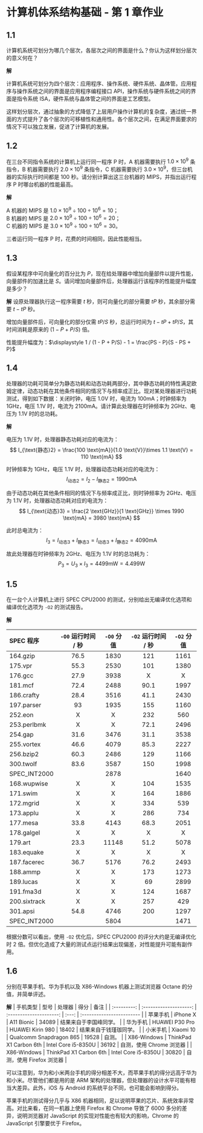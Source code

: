 # 计算机体系结构基础 - 第 1 章作业

## 1.1 
计算机系统可划分为哪几个层次，各层次之间的界面是什么？你认为这样划分层次的意义何在？

**解**

计算机系统可划分为四个层次：应用程序、操作系统、硬件系统、晶体管。应用程序与操作系统之间的界面是应用程序编程接口 API，操作系统与硬件系统之间的界面是指令系统 ISA，硬件系统与晶体管之间的界面是工艺模型。

这样划分层次，通过抽象的方式降低了上层用户操作计算机的复杂度，通过统一界面的方式提升了各个层次的可移植性和通用性。各个层次之间，在满足界面要求的情况下可以独立发展，促进了计算机的发展。

## 1.2
在三台不同指令系统的计算机上运行同一程序 P 时，A 机器需要执行 $1.0 \times 10^9$ 条指令，B 机器需要执行 $2.0 \times 10^9$ 条指令，C 机器需要执行 $3.0 \times 10^9$，但三台机器的实际执行时间都是 $100$ 秒。请分别计算出这三台机器的 MIPS，并指出运行程序 P 时哪台机器的性能最高。

**解**

A 机器的 MIPS 是 $1.0 \times 10^9 \div 100 \div 10^6 = 10$；  
B 机器的 MIPS 是 $2.0 \times 10^9 \div 100 \div 10^6 = 20$；  
C 机器的 MIPS 是 $3.0 \times 10^9 \div 100 \div 10^6 = 30$。

三者运行同一程序 P 时，花费的时间相同，因此性能相当。

## 1.3
假设某程序中可向量化的百分比为 $P$，现在给处理器中增加向量部件以提升性能，向量部件的加速比是 $S$。请问增加向量部件后，处理器运行该程序的性能提升幅度是多少？

**解**
设原处理器执行这一程序需要 $t$ 秒，则可向量化的部分需要 $tP$ 秒，其余部分需要 $t - tP$ 秒。

增加向量部件后，可向量化的部分仅需 $tP / S$ 秒，总运行时间为 $t - tP + tP/S$，其时间消耗是原来的 $(1 - P + P/S)$ 倍。

性能提升幅度为：$\displaystyle 1 / (1 - P + P/S) - 1 = \frac{PS - P}{S - PS + P}$

## 1.4
处理器的功耗可简单分为静态功耗和动态功耗两部分，其中静态功耗的特性满足欧姆定律，动态功耗在其他条件相同的情况下与频率成正比。现对某处理器进行功耗测试，得到如下数据：关闭时钟，电压 $1.0 \text{V}$ 时，电流为 $100 \text{mA}$；时钟频率为 $1 \text{GHz}$，电压 $1.1 \text{V}$ 时，电流为 $2100 \text{mA}$。请计算此处理器在时钟频率为 $2 \text{GHz}$、电压为 $1.1 \text{V}$ 时的总功耗。

**解**

电压为 $1.1 \text{V}$ 时，处理器静态功耗对应的电流为：
$$
I_{\text{静态}2} = \frac{100 \text{mA}}{1.0 \text{V}}\times 1.1 \text{V} = 110 \text{mA}
$$

时钟频率为 $1 \text{GHz}$，电压 $1.1 \text{V}$ 时，处理器动态功耗对应的电流为：
$$
I_{\text{动态}2} = I_2 - I_{\text{静态}2} = 1990 \text{mA}
$$

由于动态功耗在其他条件相同的情况下与频率成正比，则时钟频率为 $2 \text{GHz}$、电压为 $1.1 \text{V}$ 时，处理器动态功耗对应的电流为：
$$
I_{\text{动态}3} = \frac{2 \text{GHz}}{1 \text{GHz}} \times 1990 \text{mA} = 3980 \text{mA}
$$

此时总电流为：
$$
I_3 = I_{\text{动态}3} +I_{\text{静态}3} = I_{\text{动态}3} +I_{\text{静态}2} = 4090 \text{mA}
$$

故此处理器在时钟频率为 $2 \text{GHz}$、电压为 $1.1 \text{V}$ 时的总功耗为：
$$
P_3 = U_3 \times I_3 = 4499 \text{mW} = 4.499 \text{W}
$$

## 1.5
在一台个人计算机上进行 SPEC CPU2000 的测试，分别给出无编译优化选项和编译优化选项为 `-O2` 的测试报告。

**解**

|SPEC 程序|`-O0` 运行时间 / 秒|`-O0` 分值|`-O2` 运行时间 / 秒|`-O2` 分值|
|:-|:-:|:-:|:-:|:-:|
|164.gzip|76.5|1830|121|1161|
|175.vpr|55.3|2530|101|1380|
|176.gcc|27.9|3938|X|X|
|181.mcf|72.4|2488|90.1|1997|
|186.crafty|28.4|3516|41.1|2430|
|197.parser|93|1935|155|1160|
|252.eon|X|X|232|560|
|253.perlbmk|X|X|72.1|2496|
|254.gap|31.6|3476|31.1|3538|
|255.vortex|46.6|4079|85.3|2227|
|256.bzip2|60.3|2486|129|1166|
|300.twolf|83.6|3587|150|1998|
|SPEC_INT2000||2878 ||1640 |
|168.wupwise|X|X|104|1535|
|171.swim|X|X|164|1886|
|172.mgrid|X|X|334|539|
|173.applu|X|X|286|734|
|177.mesa|33.8|4143|68.3|2051|
|178.galgel|X|X|X|X|
|179.art|23.3|11148|51.2|5078|
|183.equake|X|X|X|X|
|187.facerec|36.7|5176|76.2|2493|
|188.ammp|X|X|173|1273|
|189.lucas|X|X|69|2899|
|191.fma3d|X|X|124|1687|
|200.sixtrack|X|X|257|429|
|301.apsi|54.8|4746|200|1297|
|SPEC_INT2000||5804 ||1471 |


根据分数可以看出，使用 `-O2` 优化后，SPEC CPU2000 的评分大约是无编译优化时 2 倍。但优化造成了大量的测试点运行结果出现偏差，对性能提升可能有副作用。

## 1.6
分别在苹果手机、华为手机以及 X86-Windows 机器上测试浏览器 Octane 的分值，并简单评述。

**解**
|  手机类型   |          型号          |         处理器          | 得分  | 备注                      |
| :---------: | :--------------------: | :---------------------: | :---: | :------------------------ |
|  苹果手机   |        iPhone X        |       A11 Bionic        | 34089 | 结果来自于李国峰同学。    |
|  华为手机   |     HUAWEI P30 Pro     |    HUAWEI Kirin 980     | 18402 | 结果来自于钱瑾珈同学。    |
|  小米手机   |       Xiaomi 10        | Qualcomm Snapdragon 865 | 19528 | 自测。                    |
| X86-Windows | ThinkPad X1 Carbon 6th |   Intel Core i5-8350U   | 36192 | 自测，使用 Chrome 浏览器  |
| X86-Windows | ThinkPad X1 Carbon 6th |   Intel Core i5-8350U   | 30820 | 自测，使用 Firefox 浏览器 |

可以注意到，华为和小米两台手机的得分相差不大，而苹果手机的得分远高于华为和小米。尽管他们都是用的是 ARM 架构的处理器，但处理器的设计水平可能有相当大差异。此外，iOS 与 Android 的系统平台不同，也可能会影响到得分。

苹果手机的测试得分几乎与 X86 机器相同，足以说明苹果的芯片、系统效率非常高。对比来看，在同一机器上使用 Firefox 和 Chrome 导致了 6000 多分的差异，说明浏览器对 JavaScript 的实现对性能也有较大的影响，Chrome 的 JavaScript 引擎要优于 Firefox。